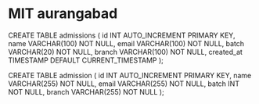 # MIT aurangabad    
CREATE TABLE admissions (
  id INT AUTO_INCREMENT PRIMARY KEY,
  name VARCHAR(100) NOT NULL,
  email VARCHAR(100) NOT NULL,
  batch VARCHAR(20) NOT NULL,
  branch VARCHAR(100) NOT NULL,
  created_at TIMESTAMP DEFAULT CURRENT_TIMESTAMP
);

CREATE TABLE admission (
    id INT AUTO_INCREMENT PRIMARY KEY,
    name VARCHAR(255) NOT NULL,
    email VARCHAR(255) NOT NULL,
    batch INT NOT NULL,
    branch VARCHAR(255) NOT NULL
);
